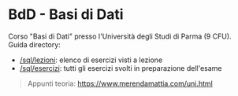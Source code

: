 # BdD - Basi di Dati
Corso "Basi di Dati" presso l'Università degli Studi di Parma (9 CFU).  
Guida directory: 
- [/sql/lezioni](https://github.com/merendamattia/BdD/tree/main/sql/lezioni): elenco di esercizi visti a lezione
- [/sql/esercizi](https://github.com/merendamattia/BdD/tree/main/sql/esercizi): tutti gli esercizi svolti in preparazione dell'esame

> Appunti teoria: https://www.merendamattia.com/uni.html
